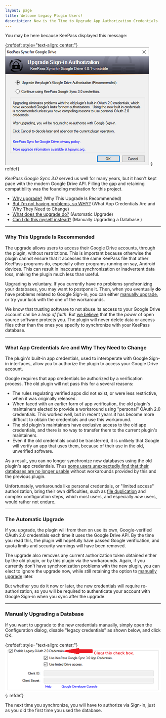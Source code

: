 ```yaml
---
layout: page
title: Welcome Legacy Plugin Users!
description: Now is the Time to Upgrade App Authorization Credentials
---
```


You may be here because KeePass displayed this message:

{:refdef: style="text-align: center;"}
![The Upload Command](../assets/img/upgrade1.png)
{: refdef}

*KeePass Google Sync 3.0* served us well for many years, but it hasn't
kept pace with the modern Google Drive API. Filling the gap and
retaining compatibility was the founding motivation for this project.

* [Why upgrade?](#why-this-upgrade-is-recommended) (Why This Upgrade
Is Recommended)
* [But I'm not having problems, so WHY?](#what-app-credentials-are-and-why-they-need-to-change) (What App
Credentials Are and Why They Need to Change)
* [What does the upgrade do?](#the-automatic-upgrade)
(Automatic Upgrade)
* [Can I do this myself instead?](#manually-upgrading-a-database)
(Manually Upgrading a Database )

---
### Why This Upgrade Is Recommended
The upgrade allows users to access their Google Drive accounts, through
the plugin, without restrictions.  This is important because otherwise
the plugin cannot ensure that it accesses the same KeePass file that
other KeePass programs do, especially other programs running on say,
Android devices.  This can result in inaccurate synchronization or
inadvertent data loss, making the plugin much less than useful.

Upgrading is voluntary.  If you currently have no
problems synchronizing your databases, you may want to postpone it.
Then, when you eventually **do** have problems related to Google
Sign-in, you can either
[manually upgrade](#manually-upgrading-a-database),
or try your luck with the one of the workarounds.

We know that trusting software to not abuse its access to your
Google Drive account can be a *leap of faith*.  But
[we believe](../privacy#plugin-privacy)
that the the *power* of open source software protects you. The plugin
will never delete data or access files other than the ones you specify
to synchronize with your KeePass database.

---
### What App Credentials Are and Why They Need to Change
The plugin's built-in app credentials, used to interoperate with
Google Sign-in interfaces, allow you to authorize the plugin to
access your Google Drive account.

Google requires that app credentials be authorized by a
verification process. The old plugin will not pass this for a
several reasons:

* The rules regulating verified apps did not exist, or were less
restrictive, when it was originally released.
* When faced with an earlier form of app verification, the old
plugin's maintainers elected to provide a workaround using
"personal" OAuth 2.0 credentials. This worked well, but in recent
years it has become more difficult to obtain the credentials and use
this workaround.
* The old plugin's maintainers have exclusive access to the old
app credentials, and there is no way to transfer them to the current
plugin's maintainers.
* Even if the old credentials could be transferred, it is unlikely
that Google will verify an app that uses them, because of their
use in the old, unverified software.

As a result, you can no longer synchronize new databases using the
old plugin's app credentials. Thus [some users unexpectedly find that
their databases are no longer usable](../usage/authorize#authorization-tokens)
without workarounds provided by this and the previous plugin. 

Unfortunately, workarounds like personal credentials, or "limited
access" authorization, bring their own difficulties, such
as [file duplication](https://github.com/walterpg/google-drive-sync/issues/12)
and complex configuration steps, which most users, and especially
*new* users, would rather not endure.

---
### The Automatic Upgrade
If you upgrade, the plugin will from then on use its own,
Google-verified OAuth 2.0 credentials each time it uses the Google
Drive API.  By the time you read this, the plugin will hopefully have
passed Google verification, and quota limits and security warnings
will have been removed.  

The upgrade also removes any current authorization token obtained
either by the old plugin, or by this plugin via the workarounds.
Again, if you currently don't have synchronization problems with
the new plugin, you can elect to ignore the upgrade now, while still
retaining the option to [manually upgrade](#manually-upgrading-a-database)
later.

But whether you do it now or later, the new credentials will require
re-authorization, so you will be required to authenticate your
account with Google Sign-in when you sync after the upgrade.

---
### Manually Upgrading a Database
If you want to upgrade to the new credentials manually, simply open
the Configuration dialog, disable "legacy credentials" as shown below,
and click OK.

{:refdef: style="text-align: center;"}
![Clear Checkbox to upgrade manually.](../assets/img/manual-upgrade1.png)
{: refdef}

The next time you synchronize, you will have to authorize via Sign-in,
just as you did the first time you used the database.